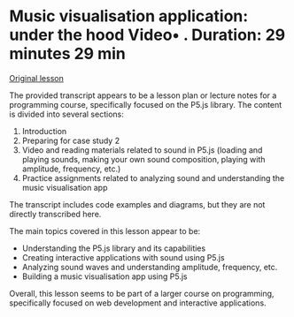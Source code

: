 # Music visualisation application: under the hood Video• . Duration: 29 minutes 29 min

[Original lesson](https://www.coursera.org/learn/uol-introduction-to-programming-2/lecture/spnED/music-visualisation-application-under-the-hood)

The provided transcript appears to be a lesson plan or lecture notes for a programming course, specifically focused on the P5.js library. The content is divided into several sections:

1. Introduction
2. Preparing for case study 2
3. Video and reading materials related to sound in P5.js (loading and playing sounds, making your own sound composition, playing with amplitude, frequency, etc.)
4. Practice assignments related to analyzing sound and understanding the music visualisation app

The transcript includes code examples and diagrams, but they are not directly transcribed here.

The main topics covered in this lesson appear to be:

* Understanding the P5.js library and its capabilities
* Creating interactive applications with sound using P5.js
* Analyzing sound waves and understanding amplitude, frequency, etc.
* Building a music visualisation app using P5.js

Overall, this lesson seems to be part of a larger course on programming, specifically focused on web development and interactive applications.

